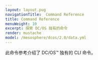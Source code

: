 ```yaml
---
layout: layout.pug
navigationTitle:  Command Reference
title: Command Reference
menuWeight: 10
excerpt: 探索 DC/OS 独有的命令
render: mustache
model: /mesosphere/dcos/2.0/data.yml
---
```


此命令参考介绍了 DC/OS&trade; 独有的 CLI 命令。
